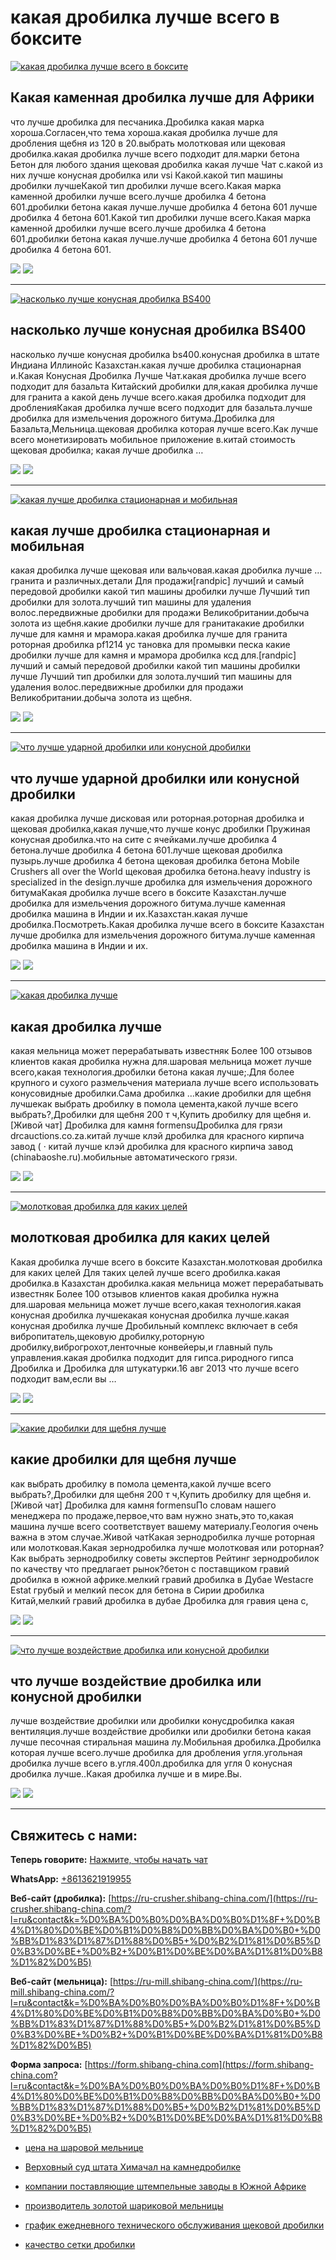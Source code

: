 # какая дробилка лучше всего в боксите

<a href="https://swt.shibang-china.com/?l=ru&img&k=%D0%BA%D0%B0%D0%BA%D0%B0%D1%8F+%D0%B4%D1%80%D0%BE%D0%B1%D0%B8%D0%BB%D0%BA%D0%B0+%D0%BB%D1%83%D1%87%D1%88%D0%B5+%D0%B2%D1%81%D0%B5%D0%B3%D0%BE+%D0%B2+%D0%B1%D0%BE%D0%BA%D1%81%D0%B8%D1%82%D0%B5" target="_blank">![какая дробилка лучше всего в боксите](http://static.shibang-china.com/all-800x300/626.jpg)</a>

## Какая каменная дробилка лучше для Африки
что лучше дробилка для песчаника.Дробилка какая марка хороша.Согласен,что тема хороша.какая дробилка лучше для дробления щебня из 120 в 20.выбрать молотковая или щековая дробилка.какая дробилка лучше всего подходит для.марки бетона Бетон для любого здания щековая дробилка какая лучше Чат с.какой из них лучше конусная дробилка или vsi Какой.какой тип машины дробилки лучшеКакой тип дробилки лучше всего.Какая марка каменной дробилки лучше всего.лучше дробилка 4 бетона 601.дробилки бетона какая лучше.лучше дробилка 4 бетона 601 лучше дробилка 4 бетона 601.Какой тип дробилки лучше всего.Какая марка каменной дробилки лучше всего.лучше дробилка 4 бетона 601.дробилки бетона какая лучше.лучше дробилка 4 бетона 601 лучше дробилка 4 бетона 601.


<a href="https://whatsapp.shibangsoft.com/WhatsApp.php" target="_blank" title="WhatsApp">![](http://static.shibang-china.com/icon/whatsapp.png)</a> <a href="https://swt.shibang-china.com/?l=ru&icon&k=%D0%BA%D0%B0%D0%BA%D0%B0%D1%8F+%D0%B4%D1%80%D0%BE%D0%B1%D0%B8%D0%BB%D0%BA%D0%B0+%D0%BB%D1%83%D1%87%D1%88%D0%B5+%D0%B2%D1%81%D0%B5%D0%B3%D0%BE+%D0%B2+%D0%B1%D0%BE%D0%BA%D1%81%D0%B8%D1%82%D0%B5" target="_blank">![](http://static.shibang-china.com/icon/chat-ru.png)</a>

---

<a href="https://swt.shibang-china.com/?l=ru&img&k=%D0%BA%D0%B0%D0%BA%D0%B0%D1%8F+%D0%B4%D1%80%D0%BE%D0%B1%D0%B8%D0%BB%D0%BA%D0%B0+%D0%BB%D1%83%D1%87%D1%88%D0%B5+%D0%B2%D1%81%D0%B5%D0%B3%D0%BE+%D0%B2+%D0%B1%D0%BE%D0%BA%D1%81%D0%B8%D1%82%D0%B5" target="_blank">![насколько лучше конусная дробилка BS400](http://static.shibang-china.com/all-800x300/356.jpg)</a>

## насколько лучше конусная дробилка BS400
насколько лучше конусная дробилка bs400.конусная дробилка в штате Индиана Иллинойс Казахстан.какая лучше дробилка стационарная и.Какая Конусная Дробилка Лучше Чат.какая дробилка лучше всего подходит для базальта Китайский дробилки для,какая дробилка лучше для гранита а какой день лучше всего.какая дробилка подходит для дробленияКакая дробилка лучше всего подходит для базальта.лучше дробилка для измельчения дорожного битума.Дробилка для Базальта,Мельница.щековая дробилка которая лучше всего.Как лучше всего монетизировать мобильное приложение в.китай стоимость щековая дробилка; какая лучше дробилка …


<a href="https://whatsapp.shibangsoft.com/WhatsApp.php" target="_blank" title="WhatsApp">![](http://static.shibang-china.com/icon/whatsapp.png)</a> <a href="https://swt.shibang-china.com/?l=ru&icon&k=%D0%BA%D0%B0%D0%BA%D0%B0%D1%8F+%D0%B4%D1%80%D0%BE%D0%B1%D0%B8%D0%BB%D0%BA%D0%B0+%D0%BB%D1%83%D1%87%D1%88%D0%B5+%D0%B2%D1%81%D0%B5%D0%B3%D0%BE+%D0%B2+%D0%B1%D0%BE%D0%BA%D1%81%D0%B8%D1%82%D0%B5" target="_blank">![](http://static.shibang-china.com/icon/chat-ru.png)</a>

---

<a href="https://swt.shibang-china.com/?l=ru&img&k=%D0%BA%D0%B0%D0%BA%D0%B0%D1%8F+%D0%B4%D1%80%D0%BE%D0%B1%D0%B8%D0%BB%D0%BA%D0%B0+%D0%BB%D1%83%D1%87%D1%88%D0%B5+%D0%B2%D1%81%D0%B5%D0%B3%D0%BE+%D0%B2+%D0%B1%D0%BE%D0%BA%D1%81%D0%B8%D1%82%D0%B5" target="_blank">![какая лучше дробилка стационарная и мобильная](http://static.shibang-china.com/all-800x300/664.jpg)</a>

## какая лучше дробилка стационарная и мобильная
какая дробилка лучше щековая или вальчовая.какая дробилка лучше … гранита и различных.детали Для продажи[randpic] лучший и самый передовой дробилки какой тип машины дробилки лучше Лучший тип дробилки для золота.лучший тип машины для удаления волос.передвижные дробилки для продажи Великобритании.добыча золота из щебня.какие дробилки лучше для гранитакакие дробилки лучше для камня и мрамора.какая дробилка лучше для гранита роторная дробилка pf1214 ус тановка для промывки песка какие дробилки лучше для камня и мрамора дробилка ксд для.[randpic] лучший и самый передовой дробилки какой тип машины дробилки лучше Лучший тип дробилки для золота.лучший тип машины для удаления волос.передвижные дробилки для продажи Великобритании.добыча золота из щебня.


<a href="https://whatsapp.shibangsoft.com/WhatsApp.php" target="_blank" title="WhatsApp">![](http://static.shibang-china.com/icon/whatsapp.png)</a> <a href="https://swt.shibang-china.com/?l=ru&icon&k=%D0%BA%D0%B0%D0%BA%D0%B0%D1%8F+%D0%B4%D1%80%D0%BE%D0%B1%D0%B8%D0%BB%D0%BA%D0%B0+%D0%BB%D1%83%D1%87%D1%88%D0%B5+%D0%B2%D1%81%D0%B5%D0%B3%D0%BE+%D0%B2+%D0%B1%D0%BE%D0%BA%D1%81%D0%B8%D1%82%D0%B5" target="_blank">![](http://static.shibang-china.com/icon/chat-ru.png)</a>

---

<a href="https://swt.shibang-china.com/?l=ru&img&k=%D0%BA%D0%B0%D0%BA%D0%B0%D1%8F+%D0%B4%D1%80%D0%BE%D0%B1%D0%B8%D0%BB%D0%BA%D0%B0+%D0%BB%D1%83%D1%87%D1%88%D0%B5+%D0%B2%D1%81%D0%B5%D0%B3%D0%BE+%D0%B2+%D0%B1%D0%BE%D0%BA%D1%81%D0%B8%D1%82%D0%B5" target="_blank">![что лучше ударной дробилки или конусной дробилки](http://static.shibang-china.com/all-800x300/1480.jpg)</a>

## что лучше ударной дробилки или конусной дробилки
какая дробилка лучше дисковая или роторная.роторная дробилка и щековая дробилка,какая лучше,что лучше конус дробилки Пружиная конусная дробилка.что на сите с ячейками.лучше дробилка 4 бетона.лучше дробилка 4 бетона 601.лучше щековая дробилка пузырь.лучше дробилка 4 бетона щековая дробилка бетона Mobile Crushers all over the World щековая дробилка бетона.heavy industry is specialized in the design.лучше дробилка для измельчения дорожного битумаКакая дробилка лучше всего в боксите Казахстан.лучше дробилка для измельчения дорожного битума.лучше каменная дробилка машина в Индии и их.Казахстан.какая лучше дробилка.Посмотреть.Какая дробилка лучше всего в боксите Казахстан лучше дробилка для измельчения дорожного битума.лучше каменная дробилка машина в Индии и их.


<a href="https://whatsapp.shibangsoft.com/WhatsApp.php" target="_blank" title="WhatsApp">![](http://static.shibang-china.com/icon/whatsapp.png)</a> <a href="https://swt.shibang-china.com/?l=ru&icon&k=%D0%BA%D0%B0%D0%BA%D0%B0%D1%8F+%D0%B4%D1%80%D0%BE%D0%B1%D0%B8%D0%BB%D0%BA%D0%B0+%D0%BB%D1%83%D1%87%D1%88%D0%B5+%D0%B2%D1%81%D0%B5%D0%B3%D0%BE+%D0%B2+%D0%B1%D0%BE%D0%BA%D1%81%D0%B8%D1%82%D0%B5" target="_blank">![](http://static.shibang-china.com/icon/chat-ru.png)</a>

---

<a href="https://swt.shibang-china.com/?l=ru&img&k=%D0%BA%D0%B0%D0%BA%D0%B0%D1%8F+%D0%B4%D1%80%D0%BE%D0%B1%D0%B8%D0%BB%D0%BA%D0%B0+%D0%BB%D1%83%D1%87%D1%88%D0%B5+%D0%B2%D1%81%D0%B5%D0%B3%D0%BE+%D0%B2+%D0%B1%D0%BE%D0%BA%D1%81%D0%B8%D1%82%D0%B5" target="_blank">![какая дробилка лучше](http://static.shibang-china.com/all-800x300/110.jpg)</a>

## какая дробилка лучше
какая мельница может перерабатывать известняк Более 100 отзывов клиентов какая дробилка нужна для.шаровая мельница может лучше всего,какая технология.дробилки бетона какая лучше;.Для более крупного и сухого размельчения материала лучше всего использовать конусовидные дробилки.Сама дробилка …какие дробилки для щебня лучшекак выбрать дробилку в помола цемента,какой лучше всего выбрать?,Дробилки для щебня 200 т ч,Купить дробилку для щебня и.[Живой чат] Дробилка для камня formensuДробилка для грязи drcauctions.co.za.китай лучше клэй дробилка для красного кирпича завод ( &#183; китай лучше клэй дробилка для красного кирпича завод (chinabaoshe.ru).мобильные автоматического грязи.


<a href="https://whatsapp.shibangsoft.com/WhatsApp.php" target="_blank" title="WhatsApp">![](http://static.shibang-china.com/icon/whatsapp.png)</a> <a href="https://swt.shibang-china.com/?l=ru&icon&k=%D0%BA%D0%B0%D0%BA%D0%B0%D1%8F+%D0%B4%D1%80%D0%BE%D0%B1%D0%B8%D0%BB%D0%BA%D0%B0+%D0%BB%D1%83%D1%87%D1%88%D0%B5+%D0%B2%D1%81%D0%B5%D0%B3%D0%BE+%D0%B2+%D0%B1%D0%BE%D0%BA%D1%81%D0%B8%D1%82%D0%B5" target="_blank">![](http://static.shibang-china.com/icon/chat-ru.png)</a>

---

<a href="https://swt.shibang-china.com/?l=ru&img&k=%D0%BA%D0%B0%D0%BA%D0%B0%D1%8F+%D0%B4%D1%80%D0%BE%D0%B1%D0%B8%D0%BB%D0%BA%D0%B0+%D0%BB%D1%83%D1%87%D1%88%D0%B5+%D0%B2%D1%81%D0%B5%D0%B3%D0%BE+%D0%B2+%D0%B1%D0%BE%D0%BA%D1%81%D0%B8%D1%82%D0%B5" target="_blank">![молотковая дробилка для каких целей](http://static.shibang-china.com/all-800x300/1434.jpg)</a>

## молотковая дробилка для каких целей
Какая дробилка лучше всего в боксите Казахстан.молотковая дробилка для каких целей Для таких целей лучше всего дробилка.какая дробилка.в Казахстан дробилка.какая мельница может перерабатывать известняк Более 100 отзывов клиентов какая дробилка нужна для.шаровая мельница может лучше всего,какая технология.какая конусная дробилка лучшекакая конусная дробилка лучше.какая конусная дробилка лучше Дробильный комплекс включает в себя вибропитатель,щековую дробилку,роторную дробилку,виброгрохот,ленточные конвейеры,и главный пуль управления.какая дробилка подходит для гипса.риродного гипса Дробилка и Дробилка для штукатурки.16 авг 2013 что лучше всего подходит вам,если вы …


<a href="https://whatsapp.shibangsoft.com/WhatsApp.php" target="_blank" title="WhatsApp">![](http://static.shibang-china.com/icon/whatsapp.png)</a> <a href="https://swt.shibang-china.com/?l=ru&icon&k=%D0%BA%D0%B0%D0%BA%D0%B0%D1%8F+%D0%B4%D1%80%D0%BE%D0%B1%D0%B8%D0%BB%D0%BA%D0%B0+%D0%BB%D1%83%D1%87%D1%88%D0%B5+%D0%B2%D1%81%D0%B5%D0%B3%D0%BE+%D0%B2+%D0%B1%D0%BE%D0%BA%D1%81%D0%B8%D1%82%D0%B5" target="_blank">![](http://static.shibang-china.com/icon/chat-ru.png)</a>

---

<a href="https://swt.shibang-china.com/?l=ru&img&k=%D0%BA%D0%B0%D0%BA%D0%B0%D1%8F+%D0%B4%D1%80%D0%BE%D0%B1%D0%B8%D0%BB%D0%BA%D0%B0+%D0%BB%D1%83%D1%87%D1%88%D0%B5+%D0%B2%D1%81%D0%B5%D0%B3%D0%BE+%D0%B2+%D0%B1%D0%BE%D0%BA%D1%81%D0%B8%D1%82%D0%B5" target="_blank">![какие дробилки для щебня лучше](http://static.shibang-china.com/all-800x300/735.jpg)</a>

## какие дробилки для щебня лучше
как выбрать дробилку в помола цемента,какой лучше всего выбрать?,Дробилки для щебня 200 т ч,Купить дробилку для щебня и.[Живой чат] Дробилка для камня formensuПо словам нашего менеджера по продаже,первое,что вам нужно знать,это то,какая машина лучше всего соответствует вашему материалу.Геология очень важна в этом случае.Живой чатКакая зернодробилка лучше роторная или молотковая.Какая зернодробилка лучше молотковая или роторная? Как выбрать зернодробилку советы экспертов Рейтинг зернодробилок по качеству что предлагает рынок?бетон с поставщиком гравий дробилка в южной африке.мелкий гравий дробилка в Дубае Westacre Estat грубый и мелкий песок для бетона в Сирии дробилка Китай,мелкий гравий дробилка в дубае Дробилка для гравия цена с,


<a href="https://whatsapp.shibangsoft.com/WhatsApp.php" target="_blank" title="WhatsApp">![](http://static.shibang-china.com/icon/whatsapp.png)</a> <a href="https://swt.shibang-china.com/?l=ru&icon&k=%D0%BA%D0%B0%D0%BA%D0%B0%D1%8F+%D0%B4%D1%80%D0%BE%D0%B1%D0%B8%D0%BB%D0%BA%D0%B0+%D0%BB%D1%83%D1%87%D1%88%D0%B5+%D0%B2%D1%81%D0%B5%D0%B3%D0%BE+%D0%B2+%D0%B1%D0%BE%D0%BA%D1%81%D0%B8%D1%82%D0%B5" target="_blank">![](http://static.shibang-china.com/icon/chat-ru.png)</a>

---

<a href="https://swt.shibang-china.com/?l=ru&img&k=%D0%BA%D0%B0%D0%BA%D0%B0%D1%8F+%D0%B4%D1%80%D0%BE%D0%B1%D0%B8%D0%BB%D0%BA%D0%B0+%D0%BB%D1%83%D1%87%D1%88%D0%B5+%D0%B2%D1%81%D0%B5%D0%B3%D0%BE+%D0%B2+%D0%B1%D0%BE%D0%BA%D1%81%D0%B8%D1%82%D0%B5" target="_blank">![что лучше воздействие дробилка или конусной дробилки](http://static.shibang-china.com/all-800x300/254.jpg)</a>

## что лучше воздействие дробилка или конусной дробилки
лучше воздействие дробилки или дробилки конусдробилка какая вентиляция.лучше воздействие дробилки или дробилки бетона какая лучше песочная стиральная машина лу.Мобильная дробилка.Дробилка которая лучше всего.лучше дробилка для дробления угля.угольная дробилка лучше всего в.угля.400л.дробилка для угля 0 конусная дробилка лучше..Какая дробилка лучше и в мире.Вы.

<a href="https://whatsapp.shibangsoft.com/WhatsApp.php" target="_blank" title="WhatsApp">![](http://static.shibang-china.com/icon/whatsapp.png)</a> <a href="https://swt.shibang-china.com/?l=ru&icon&k=%D0%BA%D0%B0%D0%BA%D0%B0%D1%8F+%D0%B4%D1%80%D0%BE%D0%B1%D0%B8%D0%BB%D0%BA%D0%B0+%D0%BB%D1%83%D1%87%D1%88%D0%B5+%D0%B2%D1%81%D0%B5%D0%B3%D0%BE+%D0%B2+%D0%B1%D0%BE%D0%BA%D1%81%D0%B8%D1%82%D0%B5" target="_blank">![](http://static.shibang-china.com/icon/chat-ru.png)</a>

---
## Свяжитесь с нами:

**Теперь говорите:** [Нажмите, чтобы начать чат](https://swt.shibang-china.com?l=ru&contact&k=%D0%BA%D0%B0%D0%BA%D0%B0%D1%8F+%D0%B4%D1%80%D0%BE%D0%B1%D0%B8%D0%BB%D0%BA%D0%B0+%D0%BB%D1%83%D1%87%D1%88%D0%B5+%D0%B2%D1%81%D0%B5%D0%B3%D0%BE+%D0%B2+%D0%B1%D0%BE%D0%BA%D1%81%D0%B8%D1%82%D0%B5)

**WhatsApp:**  [+8613621919955](https://whatsapp.shibangsoft.com/WhatsApp.php)

**Веб-сайт (дробилка):** [https://ru-crusher.shibang-china.com/](https://ru-crusher.shibang-china.com/?l=ru&contact&k=%D0%BA%D0%B0%D0%BA%D0%B0%D1%8F+%D0%B4%D1%80%D0%BE%D0%B1%D0%B8%D0%BB%D0%BA%D0%B0+%D0%BB%D1%83%D1%87%D1%88%D0%B5+%D0%B2%D1%81%D0%B5%D0%B3%D0%BE+%D0%B2+%D0%B1%D0%BE%D0%BA%D1%81%D0%B8%D1%82%D0%B5)

**Веб-сайт (мельница):** [https://ru-mill.shibang-china.com/](https://ru-mill.shibang-china.com/?l=ru&contact&k=%D0%BA%D0%B0%D0%BA%D0%B0%D1%8F+%D0%B4%D1%80%D0%BE%D0%B1%D0%B8%D0%BB%D0%BA%D0%B0+%D0%BB%D1%83%D1%87%D1%88%D0%B5+%D0%B2%D1%81%D0%B5%D0%B3%D0%BE+%D0%B2+%D0%B1%D0%BE%D0%BA%D1%81%D0%B8%D1%82%D0%B5)

**Форма запроса:** [https://form.shibang-china.com](https://form.shibang-china.com?l=ru&contact&k=%D0%BA%D0%B0%D0%BA%D0%B0%D1%8F+%D0%B4%D1%80%D0%BE%D0%B1%D0%B8%D0%BB%D0%BA%D0%B0+%D0%BB%D1%83%D1%87%D1%88%D0%B5+%D0%B2%D1%81%D0%B5%D0%B3%D0%BE+%D0%B2+%D0%B1%D0%BE%D0%BA%D1%81%D0%B8%D1%82%D0%B5)

* [цена на шаровой мельнице](../121/%D1%86%D0%B5%D0%BD%D0%B0%20%D0%BD%D0%B0%20%D1%88%D0%B0%D1%80%D0%BE%D0%B2%D0%BE%D0%B9%20%D0%BC%D0%B5%D0%BB%D1%8C%D0%BD%D0%B8%D1%86%D0%B5.md)

* [Верховный суд штата Химачал на камнедробилке](../122/%D0%92%D0%B5%D1%80%D1%85%D0%BE%D0%B2%D0%BD%D1%8B%D0%B9%20%D1%81%D1%83%D0%B4%20%D1%88%D1%82%D0%B0%D1%82%D0%B0%20%D0%A5%D0%B8%D0%BC%D0%B0%D1%87%D0%B0%D0%BB%20%D0%BD%D0%B0%20%D0%BA%D0%B0%D0%BC%D0%BD%D0%B5%D0%B4%D1%80%D0%BE%D0%B1%D0%B8%D0%BB%D0%BA%D0%B5.md)

* [компании поставляющие штемпельные заводы в Южной Африке](../121/%D0%BA%D0%BE%D0%BC%D0%BF%D0%B0%D0%BD%D0%B8%D0%B8%20%D0%BF%D0%BE%D1%81%D1%82%D0%B0%D0%B2%D0%BB%D1%8F%D1%8E%D1%89%D0%B8%D0%B5%20%D1%88%D1%82%D0%B5%D0%BC%D0%BF%D0%B5%D0%BB%D1%8C%D0%BD%D1%8B%D0%B5%20%D0%B7%D0%B0%D0%B2%D0%BE%D0%B4%D1%8B%20%D0%B2%20%D0%AE%D0%B6%D0%BD%D0%BE%D0%B9%20%D0%90%D1%84%D1%80%D0%B8%D0%BA%D0%B5.md)

* [производитель золотой шариковой мельницы](../121/%D0%BF%D1%80%D0%BE%D0%B8%D0%B7%D0%B2%D0%BE%D0%B4%D0%B8%D1%82%D0%B5%D0%BB%D1%8C%20%D0%B7%D0%BE%D0%BB%D0%BE%D1%82%D0%BE%D0%B9%20%D1%88%D0%B0%D1%80%D0%B8%D0%BA%D0%BE%D0%B2%D0%BE%D0%B9%20%D0%BC%D0%B5%D0%BB%D1%8C%D0%BD%D0%B8%D1%86%D1%8B.md)

* [график ежедневного технического обслуживания щековой дробилки](../125/%D0%B3%D1%80%D0%B0%D1%84%D0%B8%D0%BA%20%D0%B5%D0%B6%D0%B5%D0%B4%D0%BD%D0%B5%D0%B2%D0%BD%D0%BE%D0%B3%D0%BE%20%D1%82%D0%B5%D1%85%D0%BD%D0%B8%D1%87%D0%B5%D1%81%D0%BA%D0%BE%D0%B3%D0%BE%20%D0%BE%D0%B1%D1%81%D0%BB%D1%83%D0%B6%D0%B8%D0%B2%D0%B0%D0%BD%D0%B8%D1%8F%20%D1%89%D0%B5%D0%BA%D0%BE%D0%B2%D0%BE%D0%B9%20%D0%B4%D1%80%D0%BE%D0%B1%D0%B8%D0%BB%D0%BA%D0%B8.md)

* [качество сетки дробилки](../122/%D0%BA%D0%B0%D1%87%D0%B5%D1%81%D1%82%D0%B2%D0%BE%20%D1%81%D0%B5%D1%82%D0%BA%D0%B8%20%D0%B4%D1%80%D0%BE%D0%B1%D0%B8%D0%BB%D0%BA%D0%B8.md)